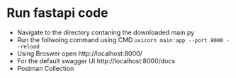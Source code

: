 # Run fastapi code 
* Navigate to the directory contaning the downloaded main.py  
* Run the follwoing command using CMD `uvicorn main:app --port 8000 --reload`
* Using Broswer open http://localhost:8000/
* For the default swagger UI http://localhost:8000/docs
* Postman Collection
